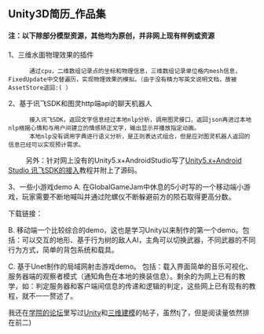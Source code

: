 ## Unity3D简历_作品集
#### 注：以下除部分模型资源，其他均为原创，并非网上现有样例或资源

1、三维水面物理效果的插件

          通过cpu，二维数组记录点的坐标和物理信息，三维数组记录单位格内mesh信息，FixedUpdate中交替遍历，实现物理效果的模拟。（由于没有精力写英文说明文档，故被AssetStore退回:( ）

2、基于讯飞SDK和图灵http端api的聊天机器人
  
          接入讯飞SDK，返回文字信息经过本地nlp分析，调用图灵接口，返回json再进过本地nlp根据心情和与用户间建立的情感矫正文字，输出显示并播放指定动画。
          本地nlp没有调用字典进行语义分析，是正则表达式组合，但是应对图灵机器人返回的信息已经可以实现预计需求。
          另外：针对网上没有的Unity5.x+AndroidStudio写了[Unity5.x+Android Studio 讯飞SDK的接入](http://liquiddomain.net/forum.php?mod=viewthread&tid=17&extra=page%3D1)教程并附上了源码。

3、一些小游戏demo
A. 在GlobalGameJam中休息的5小时写的一个移动端小游戏，玩家需要不断地喊叫并通过陀螺仪不断躲避前方的陨石取得更高分数。

下载链接：


B. 移动端一个比较综合的demo，这也是学习Unity以来制作的第一个demo。包括：可以交互的地形、基于行为树的敌人AI，主角可以切换武器，不同武器的不同行为方式，简单的背包系统和载具。
   


C. 基于Unet制作的局域网射击游戏demo。
包括：载入界面简单的音乐可视化、服务器端的观察者模式（通知角色在本地的换装信息）。剩余的为网上已有的教学，如：判定服务器和客户端间信息的传递和逻辑的判定，这些网上已有现有的教程，就不一一赘述了。


我还在[学院的论坛](http://liquiddomain.net/)里写过[Unity](http://liquiddomain.net/forum.php?mod=viewthread&tid=18)和[三维建模](http://liquiddomain.net/forum.php?mod=viewthread&tid=17&extra=page%3D1)的帖子，虽然tj了，但是阅读量依然排在前二)
